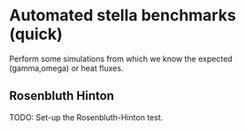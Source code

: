 Automated stella benchmarks (quick)
===================================

Perform some simulations from which we know the expected (gamma,omega) or heat fluxes.


Rosenbluth Hinton
-----------------
TODO: Set-up the Rosenbluth-Hinton test.
